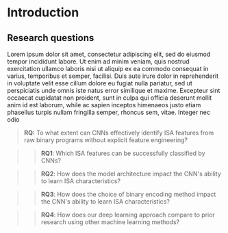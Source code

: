# Introduction

## Research questions

Lorem ipsum dolor sit amet, consectetur adipiscing elit, sed do eiusmod tempor incididunt labore. Ut enim ad minim veniam, quis nostrud exercitation ullamco laboris nisi ut aliquip ex ea commodo consequat in varius, temporibus et semper, facilisi. Duis aute irure dolor in reprehenderit in voluptate velit esse cillum dolore eu fugiat nulla pariatur, sed ut perspiciatis unde omnis iste natus error similique et maxime. Excepteur sint occaecat cupidatat non proident, sunt in culpa qui officia deserunt mollit anim id est laborum, while ac sapien inceptos himenaeos justo etiam phasellus turpis nullam fringilla semper, rhoncus sem, vitae. Integer nec odio

> **RQ:** To what extent can CNNs effectively identify ISA features from raw binary programs without explicit feature engineering?

> > **RQ1**: Which ISA features can be successfully classified by CNNs?

> > **RQ2**: How does the model architecture impact the CNN's ability to learn ISA characteristics?

> > **RQ3**: How does the choice of binary encoding method impact the CNN's ability to learn ISA characteristics?

> > **RQ4**: How does our deep learning approach compare to prior research using other machine learning methods?
